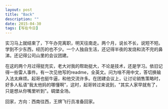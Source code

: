 ```yaml
---
layout: post
title: "Back"
description: ""
date: 2015-04-30
tags: [写在今日]
---
```


实习马上就结束了，下午办完离职，明天往南走。两个月，说长不长，说短不短。学到不少东西，经历的也不少。一个人独自生活，还记得半夜的发烧和流不完的鼻涕。还记得公司山里的会议团建。

在这的两个月过得挺充实，老大对我的帮助挺大，不论是技术，还是学习。依旧记得一些雷人事件。有一次见他写的readme，全英文。问为啥不用中文，答切换输入法太麻烦。起哥也挺牛逼，和他交流许多。在团建会议上，让讨论销售策略时，好多人私语“我太他妈的哪懂啊”，这时，起哥转过来说到，"其实人家早就有了，只是想从你嘴里听到"。碉堡全场。

回家，方向：西南往西，王牌飞行员准备回家。
